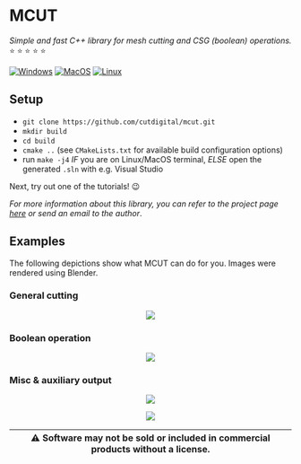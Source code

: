 # MCUT 

_Simple and fast C++ library for mesh cutting and CSG (boolean) operations._ :star: :star: :star: :star: :star:

[![Windows](https://github.com/cutdigital/mcut/actions/workflows/windows.yml/badge.svg)](https://github.com/cutdigital/mcut/actions/workflows/windows.yml)
[![MacOS](https://github.com/cutdigital/mcut/actions/workflows/macos.yml/badge.svg)](https://github.com/cutdigital/mcut/actions/workflows/macos.yml) [![Linux](https://github.com/cutdigital/mcut/actions/workflows/linux.yaml/badge.svg)](https://github.com/cutdigital/mcut/actions/workflows/linux.yaml)

## Setup

* `git clone https://github.com/cutdigital/mcut.git`
* `mkdir build`
* `cd build`
* `cmake ..` (see `CMakeLists.txt` for available build configuration options) 
* run `make -j4` *IF* you are on Linux/MacOS terminal, *ELSE* open the generated `.sln` with e.g. Visual Studio

Next, try out one of the tutorials! :wink:

_For more information about this library, you can refer to the project page [here](https://cutdigital.github.io/mcut.site/) or send an email to the author_.

## Examples

The following depictions show what MCUT can do for you. Images were rendered using Blender.

### General cutting

<p align="center">
  <img src="https://github.com/cutdigital/mcut.github.io/blob/master/docs/media/repo-teaser/github-teaser.png?raw=true">
</p>

### Boolean operation

<p align="center">
  <img src="https://github.com/cutdigital/mcut.github.io/blob/master/docs/media/repo-teaser/teaser2.png?raw=true">
</p>

### Misc & auxiliary output

<p align="center">
  <img src="https://github.com/cutdigital/mcut.github.io/blob/master/docs/media/repo-teaser/teaser2-aux-edgepng.png?raw=true">
</p>

<p align="center">
  <img src="https://github.com/cutdigital/mcut.github.io/blob/master/docs/media/repo-teaser/teaser2-seams.png?raw=true">
</p>

|:warning: Software may not be sold or included in commercial products without a license. |
| --- |
